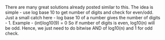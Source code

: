 ​There are many great solutions already posted similar to this. The idea is simple - use log base 10 to get number of digits and check for even/odd. Just a small catch here - log base 10 of a number gives the number of digits - 1.
Example -
(int)log10(9) = 0
So if number of digits is even, log10(n) will be odd. Hence, we just need to do bitwise AND of log10(n) and 1 for odd check.
